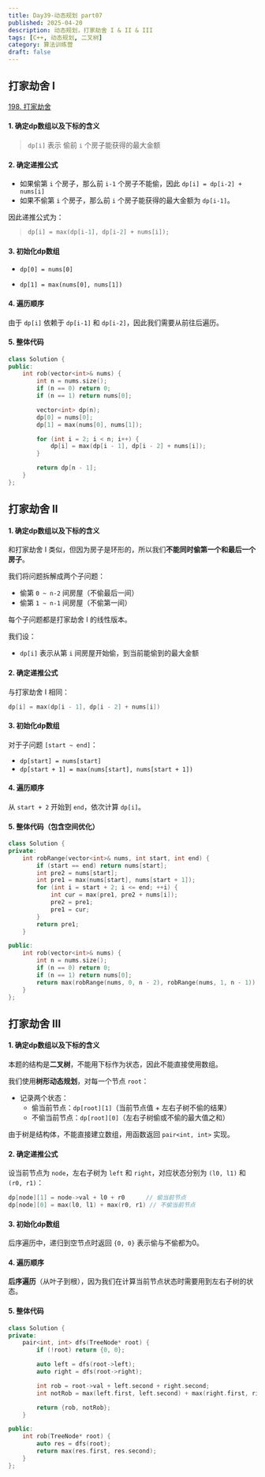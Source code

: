 ```yaml
---
title: Day39-动态规划 part07
published: 2025-04-20
description: 动态规划，打家劫舍 I & II & III
tags: [C++, 动态规划, 二叉树]
category: 算法训练营
draft: false
---
```


## 打家劫舍 I

[198. 打家劫舍](https://leetcode.cn/problems/house-robber/)

#### 1. 确定dp数组以及下标的含义

> `dp[i]` 表示 偷前 `i` 个房子能获得的最大金额

#### 2. 确定递推公式

- 如果偷第 `i` 个房子，那么前 `i-1` 个房子不能偷，因此 `dp[i] = dp[i-2] + nums[i]`
- 如果不偷第 `i` 个房子，那么前 `i` 个房子能获得的最大金额为 `dp[i-1]`。

因此递推公式为：
> ```cpp
> dp[i] = max(dp[i-1], dp[i-2] + nums[i]);
> ```

#### 3. 初始化dp数组

- `dp[0] = nums[0]`

- `dp[1] = max(nums[0], nums[1])`

#### 4. 遍历顺序

由于 `dp[i]` 依赖于 `dp[i-1]` 和 `dp[i-2]`，因此我们需要从前往后遍历。

#### 5. 整体代码

```cpp
class Solution {
public:
    int rob(vector<int>& nums) {
        int n = nums.size();
        if (n == 0) return 0;
        if (n == 1) return nums[0];

        vector<int> dp(n);
        dp[0] = nums[0];
        dp[1] = max(nums[0], nums[1]);

        for (int i = 2; i < n; i++) {
            dp[i] = max(dp[i - 1], dp[i - 2] + nums[i]);
        }

        return dp[n - 1];
    }
};
```

## 打家劫舍 II

#### 1. 确定dp数组以及下标的含义

和打家劫舍 I 类似，但因为房子是环形的，所以我们**不能同时偷第一个和最后一个房子**。

我们将问题拆解成两个子问题：

- 偷第 `0 ~ n-2` 间房屋（不偷最后一间）
- 偷第 `1 ~ n-1` 间房屋（不偷第一间）

每个子问题都是打家劫舍 I 的线性版本。

我们设：
- `dp[i]` 表示从第 `i` 间房屋开始偷，到当前能偷到的最大金额

#### 2. 确定递推公式

与打家劫舍 I 相同：

```cpp
dp[i] = max(dp[i - 1], dp[i - 2] + nums[i])
```

#### 3. 初始化dp数组

对于子问题 `[start ~ end]`：

- `dp[start] = nums[start]`
- `dp[start + 1] = max(nums[start], nums[start + 1])`

#### 4. 遍历顺序

从 `start + 2` 开始到 `end`，依次计算 `dp[i]`。

#### 5. 整体代码（包含空间优化）

```cpp
class Solution {
private:
    int robRange(vector<int>& nums, int start, int end) {
        if (start == end) return nums[start];
        int pre2 = nums[start];
        int pre1 = max(nums[start], nums[start + 1]);
        for (int i = start + 2; i <= end; ++i) {
            int cur = max(pre1, pre2 + nums[i]);
            pre2 = pre1;
            pre1 = cur;
        }
        return pre1;
    }

public:
    int rob(vector<int>& nums) {
        int n = nums.size();
        if (n == 0) return 0;
        if (n == 1) return nums[0];
        return max(robRange(nums, 0, n - 2), robRange(nums, 1, n - 1));
    }
};
```

## 打家劫舍 III

#### 1. 确定dp数组以及下标的含义

本题的结构是**二叉树**，不能用下标作为状态，因此不能直接使用数组。

我们使用**树形动态规划**，对每一个节点 `root`：

- 记录两个状态：
  - 偷当前节点：`dp[root][1]`（当前节点值 + 左右子树不偷的结果）
  - 不偷当前节点：`dp[root][0]`（左右子树偷或不偷的最大值之和）

由于树是结构体，不能直接建立数组，用函数返回 `pair<int, int>` 实现。

#### 2. 确定递推公式

设当前节点为 `node`，左右子树为 `left` 和 `right`，对应状态分别为 `(l0, l1)` 和 `(r0, r1)`：

```cpp
dp[node][1] = node->val + l0 + r0      // 偷当前节点
dp[node][0] = max(l0, l1) + max(r0, r1) // 不偷当前节点
```

#### 3. 初始化dp数组

后序遍历中，递归到空节点时返回 `{0, 0}` 表示偷与不偷都为0。

#### 4. 遍历顺序

**后序遍历**（从叶子到根），因为我们在计算当前节点状态时需要用到左右子树的状态。

#### 5. 整体代码

```cpp
class Solution {
private:
    pair<int, int> dfs(TreeNode* root) {
        if (!root) return {0, 0};

        auto left = dfs(root->left);
        auto right = dfs(root->right);

        int rob = root->val + left.second + right.second;
        int notRob = max(left.first, left.second) + max(right.first, right.second);

        return {rob, notRob};
    }

public:
    int rob(TreeNode* root) {
        auto res = dfs(root);
        return max(res.first, res.second);
    }
};
```




